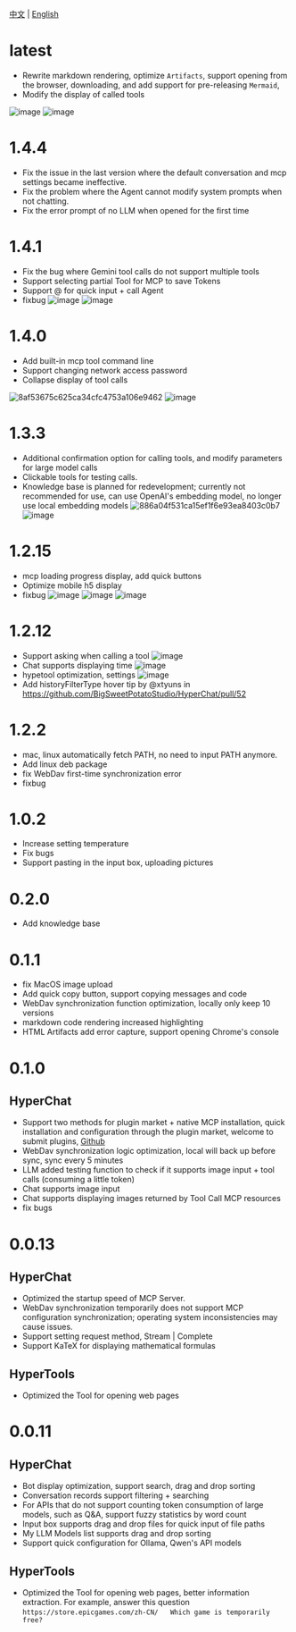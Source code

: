[中文](ChangeLog.zh.md) | [English](ChangeLog.md)


# latest

* Rewrite markdown rendering, optimize `Artifacts`, support opening from the browser, downloading, and add support for pre-releasing `Mermaid`,
* Modify the display of called tools

![image](https://github.com/user-attachments/assets/b4b88d6c-da7f-4822-8ca7-a79c3d02b6a5)
![image](https://github.com/user-attachments/assets/d1b54fb3-e0d6-4999-9c89-879c8c095ab6)

# 1.4.4

* Fix the issue in the last version where the default conversation and mcp settings became ineffective.
* Fix the problem where the Agent cannot modify system prompts when not chatting.
* Fix the error prompt of no LLM when opened for the first time

# 1.4.1

* Fix the bug where Gemini tool calls do not support multiple tools
* Support selecting partial Tool for MCP to save Tokens
* Support @ for quick input + call Agent
* fixbug
![image](https://github.com/user-attachments/assets/63ae6853-5df4-4b29-8bc9-c33d99239833)
![image](https://github.com/user-attachments/assets/6010494f-1218-4714-bbfe-8e61969a6826)

# 1.4.0

* Add built-in mcp tool command line
* Support changing network access password
* Collapse display of tool calls
  
![8af53675c625ca34cfc4753a106e9462](https://github.com/user-attachments/assets/ef030a65-ba9e-4cd5-9ca8-669677b483be)
![image](https://github.com/user-attachments/assets/af1598b6-d912-4f04-8919-a3d3e1ed93bc)

# 1.3.3

* Additional confirmation option for calling tools, and modify parameters for large model calls
* Clickable tools for testing calls.
* Knowledge base is planned for redevelopment; currently not recommended for use, can use OpenAI's embedding model, no longer use local embedding models
![886a04f531ca15ef1f6e93ea8403c0b7](https://github.com/user-attachments/assets/7c6eb1d4-7ba1-430b-8fca-18023f7dadd3)
![image](https://github.com/user-attachments/assets/fc87b507-8427-4157-a0f9-78d141299151)

# 1.2.15

* mcp loading progress display, add quick buttons
* Optimize mobile h5 display
* fixbug
![image](https://github.com/user-attachments/assets/1c60e98f-f57b-4a38-9464-c7548c09cc3c)
![image](https://github.com/user-attachments/assets/d8ba028d-d091-40f3-82bb-40e6f6ba10de)
![image](https://github.com/user-attachments/assets/f53652cd-07f4-4f98-89d5-865213dc3fb5)

# 1.2.12

* Support asking when calling a tool ![image](https://github.com/user-attachments/assets/11c03c92-399e-457e-8000-ff00c3c1e059)
* Chat supports displaying time ![image](https://github.com/user-attachments/assets/dba7bf09-99a1-46bd-9c94-052d18469b96)
* hypetool optimization, settings ![image](https://github.com/user-attachments/assets/cfc2c8e5-f7e7-4078-aaff-240b567f47c5)
* Add historyFilterType hover tip by @xtyuns in https://github.com/BigSweetPotatoStudio/HyperChat/pull/52

# 1.2.2

* mac, linux automatically fetch PATH, no need to input PATH anymore.
* Add linux deb package
* fix WebDav first-time synchronization error
* fixbug

# 1.0.2

* Increase setting temperature
* Fix bugs
* Support pasting in the input box, uploading pictures

# 0.2.0

* Add knowledge base

# 0.1.1

* fix MacOS image upload
* Add quick copy button, support copying messages and code
* WebDav synchronization function optimization, locally only keep 10 versions
* markdown code rendering increased highlighting
* HTML Artifacts add error capture, support opening Chrome's console

# 0.1.0

## HyperChat

* Support two methods for plugin market + native MCP installation, quick installation and configuration through the plugin market, welcome to submit plugins, [Github](https://github.com/BigSweetPotatoStudio/HyperChatMCP)
* WebDav synchronization logic optimization, local will back up before sync, sync every 5 minutes
* LLM added testing function to check if it supports image input + tool calls (consuming a little token)
* Chat supports image input
* Chat supports displaying images returned by Tool Call MCP resources
* fix bugs

# 0.0.13

## HyperChat

* Optimized the startup speed of MCP Server.
* WebDav synchronization temporarily does not support MCP configuration synchronization; operating system inconsistencies may cause issues.
* Support setting request method, Stream | Complete
* Support KaTeX for displaying mathematical formulas

## HyperTools

* Optimized the Tool for opening web pages

# 0.0.11

## HyperChat

* Bot display optimization, support search, drag and drop sorting
* Conversation records support filtering + searching
* For APIs that do not support counting token consumption of large models, such as Q&A, support fuzzy statistics by word count
* Input box supports drag and drop files for quick input of file paths
* My LLM Models list supports drag and drop sorting
* Support quick configuration for Ollama, Qwen's API models

## HyperTools

* Optimized the Tool for opening web pages, better information extraction. For example, answer this question `https://store.epicgames.com/zh-CN/   Which game is temporarily free?`